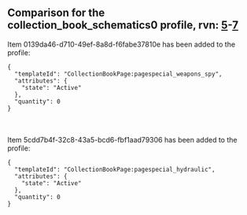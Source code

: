 ## Comparison for the collection_book_schematics0 profile, rvn: [5](https://github.com/PRO100KatYT/FortniteProfileRevisions/tree/main/profiles/collection_book_schematics0/5%20collection_book_schematics0.json)-[7](https://github.com/PRO100KatYT/FortniteProfileRevisions/tree/main/profiles/collection_book_schematics0/7%20collection_book_schematics0.json)

Item 0139da46-d710-49ef-8a8d-f6fabe37810e has been added to the profile:

```
{
  "templateId": "CollectionBookPage:pagespecial_weapons_spy",
  "attributes": {
    "state": "Active"
  },
  "quantity": 0
}
```

<br><br>
Item 5cdd7b4f-32c8-43a5-bcd6-fbf1aad79306 has been added to the profile:

```
{
  "templateId": "CollectionBookPage:pagespecial_hydraulic",
  "attributes": {
    "state": "Active"
  },
  "quantity": 0
}
```

<br><br>

